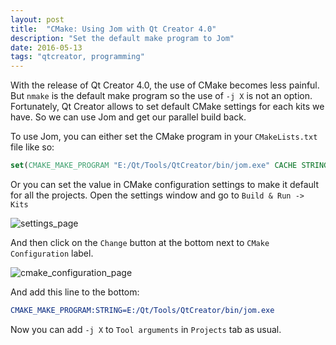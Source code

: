 ```yaml
---
layout: post
title:  "CMake: Using Jom with Qt Creator 4.0"
description: "Set the default make program to Jom"
date: 2016-05-13
tags: "qtcreator, programming"
---
```


With the release of Qt Creator 4.0, the use of CMake becomes less painful. But `nmake` is the default make program so the use of `-j X` is not an option.
Fortunately, Qt Creator allows to set default CMake settings for each kits we have. So we can use Jom and get our parallel build back.

To use Jom, you can either set the CMake program in your `CMakeLists.txt` file like so:

```cmake
set(CMAKE_MAKE_PROGRAM "E:/Qt/Tools/QtCreator/bin/jom.exe" CACHE STRING "Set make program to jom" FORCE)
```

Or you can set the value in CMake configuration settings to make it default for all the projects. Open the settings window and go to `Build & Run -> Kits`

![settings_page](https://drive.google.com/uc?export=download&id=0B2b4SnYRu-h_YkIybXJvZm43UHM)

And then click on the `Change` button at the bottom next to `CMake Configuration` label.

![cmake_configuration_page](https://drive.google.com/uc?export=download&id=0B2b4SnYRu-h_NnFNSWpjNDRweEk)

And add this line to the bottom:

```cmake
CMAKE_MAKE_PROGRAM:STRING=E:/Qt/Tools/QtCreator/bin/jom.exe
```

Now you can add `-j X` to `Tool arguments` in `Projects` tab as usual.

